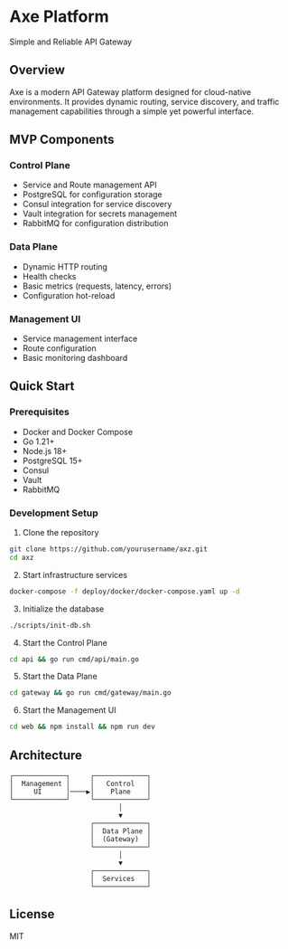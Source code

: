 # Axe Platform

Simple and Reliable API Gateway

## Overview
Axe is a modern API Gateway platform designed for cloud-native environments. It provides dynamic routing, service discovery, and traffic management capabilities through a simple yet powerful interface.

## MVP Components

### Control Plane
- Service and Route management API
- PostgreSQL for configuration storage
- Consul integration for service discovery
- Vault integration for secrets management
- RabbitMQ for configuration distribution

### Data Plane
- Dynamic HTTP routing
- Health checks
- Basic metrics (requests, latency, errors)
- Configuration hot-reload

### Management UI
- Service management interface
- Route configuration
- Basic monitoring dashboard

## Quick Start

### Prerequisites
- Docker and Docker Compose
- Go 1.21+
- Node.js 18+
- PostgreSQL 15+
- Consul
- Vault
- RabbitMQ

### Development Setup
1. Clone the repository
```bash
git clone https://github.com/yourusername/axz.git
cd axz
```

2. Start infrastructure services
```bash
docker-compose -f deploy/docker/docker-compose.yaml up -d
```

3. Initialize the database
```bash
./scripts/init-db.sh
```

4. Start the Control Plane
```bash
cd api && go run cmd/api/main.go
```

5. Start the Data Plane
```bash
cd gateway && go run cmd/gateway/main.go
```

6. Start the Management UI
```bash
cd web && npm install && npm run dev
```

## Architecture
```ascii
┌─────────────┐     ┌─────────────┐
│  Management │     │   Control   │
│     UI      │────▶│    Plane    │
└─────────────┘     └─────────────┘
                           │
                           ▼
                    ┌─────────────┐
                    │  Data Plane │
                    │  (Gateway)  │
                    └─────────────┘
                           │
                           ▼
                    ┌─────────────┐
                    │  Services   │
                    └─────────────┘
```

## License
MIT
